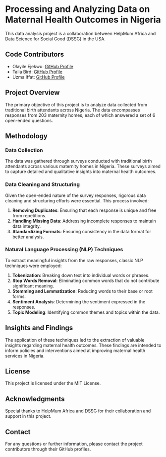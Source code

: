 # Processing and Analyzing Data on Maternal Health Outcomes in Nigeria

This data analysis project is a collaboration between HelpMum Africa and Data Science for Social Good (DSSG) in the USA.

## Code Contributors

- Olayile Ejekwu: [GitHub Profile](https://github.com/olayile)
- Talia Bird: [GitHub Profile](https://github.com/taliaebird)
- Uzma Iffat: [GitHub Profile](https://github.com/uiffat)

## Project Overview

The primary objective of this project is to analyze data collected from traditional birth attendants across Nigeria. The data encompasses responses from 203 maternity homes, each of which answered a set of 6 open-ended questions.

## Methodology

### Data Collection

The data was gathered through surveys conducted with traditional birth attendants across various maternity homes in Nigeria. These surveys aimed to capture detailed and qualitative insights into maternal health outcomes.

### Data Cleaning and Structuring

Given the open-ended nature of the survey responses, rigorous data cleaning and structuring efforts were essential. This process involved:

1. **Removing Duplicates**: Ensuring that each response is unique and free from repetitions.
2. **Handling Missing Data**: Addressing incomplete responses to maintain data integrity.
3. **Standardizing Formats**: Ensuring consistency in the data format for better analysis.

### Natural Language Processing (NLP) Techniques

To extract meaningful insights from the raw responses, classic NLP techniques were employed:

1. **Tokenization**: Breaking down text into individual words or phrases.
2. **Stop Words Removal**: Eliminating common words that do not contribute significant meaning.
3. **Stemming and Lemmatization**: Reducing words to their base or root forms.
4. **Sentiment Analysis**: Determining the sentiment expressed in the responses.
5. **Topic Modeling**: Identifying common themes and topics within the data.

## Insights and Findings

The application of these techniques led to the extraction of valuable insights regarding maternal health outcomes. These findings are intended to inform policies and interventions aimed at improving maternal health services in Nigeria.

## License

This project is licensed under the MIT License.

## Acknowledgments

Special thanks to HelpMum Africa and DSSG for their collaboration and support in this project.

## Contact

For any questions or further information, please contact the project contributors through their GitHub profiles.